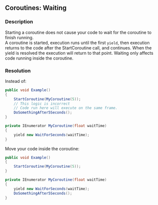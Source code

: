 ## Coroutines: Waiting
### Description
Starting a coroutine does not cause your code to wait for the coroutine to finish running.  
A coroutine is started, execution runs until the first `yield`, then execution returns to the code after the StartCoroutine call, and continues. When the yield is resolved the execution will return to that point. Waiting only affects code running inside the coroutine.  

### Resolution
Instead of:
```csharp
public void Example()
{
    StartCoroutine(MyCoroutine(5));
    // This logic is incorrect
    // Code run here will execute on the same frame.
    DoSomethingAfter5Seconds();
}

private IEnumerator MyCoroutine(float waitTime)
{
    yield new WaitForSeconds(waitTime);
}
```
Move your code inside the coroutine:
```csharp
public void Example()
{
    StartCoroutine(MyCoroutine(5));
}

private IEnumerator MyCoroutine(float waitTime)
{
    yield new WaitForSeconds(waitTime);
    DoSomethingAfter5Seconds();
}
```